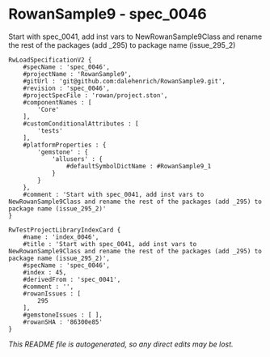 # RowanSample9 - spec_0046
Start with spec_0041, add inst vars to NewRowanSample9Class and rename the rest of the packages (add _295) to package name (issue_295_2)
```
RwLoadSpecificationV2 {
	#specName : 'spec_0046',
	#projectName : 'RowanSample9',
	#gitUrl : 'git@github.com:dalehenrich/RowanSample9.git',
	#revision : 'spec_0046',
	#projectSpecFile : 'rowan/project.ston',
	#componentNames : [
		'Core'
	],
	#customConditionalAttributes : [
		'tests'
	],
	#platformProperties : {
		'gemstone' : {
			'allusers' : {
				#defaultSymbolDictName : #RowanSample9_1
			}
		}
	},
	#comment : 'Start with spec_0041, add inst vars to NewRowanSample9Class and rename the rest of the packages (add _295) to package name (issue_295_2)'
}

RwTestProjectLibraryIndexCard {
	#name : 'index_0046',
	#title : 'Start with spec_0041, add inst vars to NewRowanSample9Class and rename the rest of the packages (add _295) to package name (issue_295_2)',
	#specName : 'spec_0046',
	#index : 45,
	#derivedFrom : 'spec_0041',
	#comment : '',
	#rowanIssues : [
		295
	],
	#gemstoneIssues : [ ],
	#rowanSHA : '86300e85'
}
```

*This README file is autogenerated, so any direct edits may be lost.*
